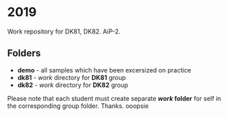 # 2019
Work repository for DK81, DK82. AiP-2.

## Folders
*  **demo** - all samples which have been excersized on practice
* **dk81** - _work_ directory for **DK81** group
* **dk82** - _work_ directory for **DK82** group

Please note that each student must create separate **_work_ folder** for self in the corresponding group folder.
Thanks.
ooopsie
